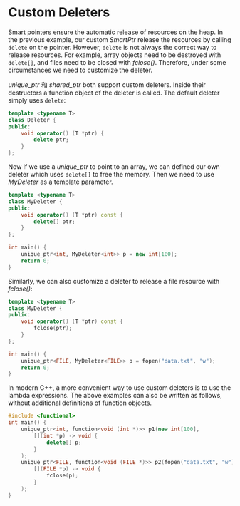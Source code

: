 # Custom Deleters

Smart pointers ensure the automatic release of resources on the heap. In the previous example, our custom *SmartPtr* release the resources by calling `delete` on the pointer. However, `delete` is not always the correct way to release resources. For example, array objects need to be destroyed with `delete[]`, and files need to be closed with *fclose()*. Therefore, under some circumstances we need to customize the deleter.

*unique_ptr* 和 *shared_ptr* both support custom deleters. Inside their destructors a function object of the deleter is called. The default deleter simply uses `delete`:

```cpp
template <typename T>
class Deleter {
public:
    void operator() (T *ptr) {
        delete ptr;
    }
};
```

Now if we use a *unique_ptr* to point to an array, we can defined our own deleter which uses `delete[]` to free the memory. Then we need to use *MyDeleter* as a template parameter.

```cpp
template <typename T>
class MyDeleter {
public:
    void operator() (T *ptr) const {
        delete[] ptr;
    }
};

int main() {
    unique_ptr<int, MyDeleter<int>> p = new int[100];
    return 0;
}
```

Similarly, we can also customize a deleter to release a file resource with *fclose()*:

```cpp
template <typename T>
class MyDeleter {
public:
    void operator() (T *ptr) const {
        fclose(ptr);
    }
};

int main() {
    unique_ptr<FILE, MyDeleter<FILE>> p = fopen("data.txt", "w");
    return 0;
}
```

In modern C++, a more convenient way to use custom deleters is to use the lambda expressions. The above examples can also be written as follows, without additional definitions of function objects.

```cpp
#include <functional>
int main() {
    unique_ptr<int, function<void (int *)>> p1(new int[100], 
    	[](int *p) -> void {
        	delete[] p;
    	}
    );
    unique_ptr<FILE, function<void (FILE *)>> p2(fopen("data.txt", "w"), 
    	[](FILE *p) -> void {
        	fclose(p);
    	}
    );
}
```

